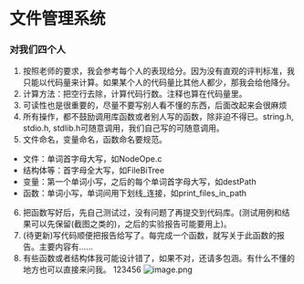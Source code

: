 # 文件管理系统

### 对我们四个人
1. 按照老师的要求，我会参考每个人的表现给分。因为没有直观的评判标准，我只能以代码量来计算。如果某个人的代码量比其他人都少，那我会给他降分。
2. 计算方法：把空行去除，计算代码行数。注释也算在代码量里。
3. 可读性也是很重要的，尽量不要写别人看不懂的东西，后面改起来会很麻烦
4. 所有操作，都不鼓励调用库函数或者别人写的函数，除非迫不得已。string.h, stdio.h, stdlib.h可随意调用，我们自己写的可随意调用。
5. 文件命名，变量命名，函数命名要规范。
+ 文件：单词首字母大写，如NodeOpe.c
+ 结构体等：首字母全大写，如FileBiTree
+ 变量：第一个单词小写，之后的每个单词首字母大写，如destPath
+ 函数：单词小写，单词间用下划线_连接，如print_files_in_path
6. 把函数写好后，先自己测试过，没有问题了再提交到代码库。(测试用例和结果可以先保留(截图之类的)，之后的实验报告可能要用上)。
7. (待更新)写代码顺便把报告给写了。每完成一个函数，就写关于此函数的报告。主要内容有……
8. 有些函数或者结构体我可能设计错了，如果不对，还请多包涵。有什么不懂的地方也可以直接来问我。
123456
![image.png](https://i.loli.net/2019/12/07/O5T6uVfYNFe9xDh.png)